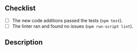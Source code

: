 ## Checklist

<!--
    Thank you for your contribution! Before submitting this PR, please
    make sure that:
-->

- [ ] The new code additions passed the tests (`npm test`).
- [ ] The linter ran and found no issues (`npm run-script lint`).
<!-- NOTE:
    Running `npm run-script lint:fix` will fix most of the
    linting problems automatically.
-->

## Description

<!-- Please describe your pull request. -->
